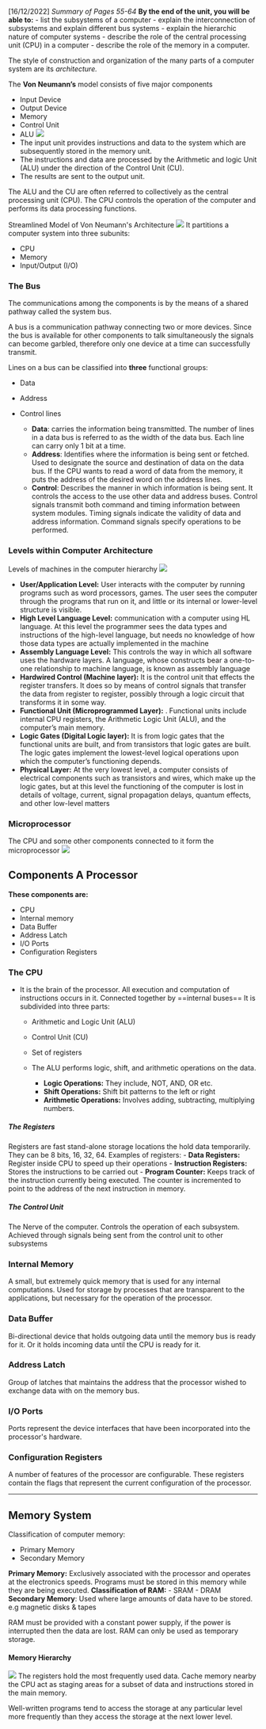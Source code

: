 [16/12/2022]
*Summary of Pages 55-64*
**By the end of the unit, you will be able to:** 
	- list the subsystems of a computer 
	- explain the interconnection of subsystems and explain different bus systems
	-  explain the hierarchic nature of computer systems 
	- describe the role of the central processing unit (CPU) in a computer 
	- describe the role of the memory in a computer.

The style of construction and organization of the many parts of a computer system are its *architecture.*

The **Von Neumann’s** model consists of five major components
- Input Device
- Output Device
- Memory
- Control Unit
- ALU
![](CPS%20207/Image/Pasted%20image%2020221214212031.png)
- The input unit provides instructions and data to the system which are subsequently stored in the memory unit. 
- The instructions and data are processed by the Arithmetic and logic Unit (ALU) under the direction of the Control Unit (CU). 
- The results are sent to the output unit.

The ALU and the CU are often referred to collectively as the central processing unit (CPU). The CPU controls the operation of the computer and performs its data processing functions.

Streamlined Model of Von Neumann's Architecture
![](CPS%20207/Image/Pasted%20image%2020221215041139.png)
It partitions a computer system into three subunits:
- CPU
- Memory
- Input/Output (I/O)

### The Bus
The communications among the components is by the means of a shared pathway called the system bus. 
	
A bus is a communication pathway connecting two or more devices.
Since the bus is available for other components to talk simultaneously the signals can become garbled, therefore only one device at a time can successfully transmit. 

Lines on a bus can be classified into **three** functional groups:
- Data
- Address
- Control lines
	
	- **Data**: carries the information being transmitted.  The number of lines in a data bus is referred to as the width of the data bus. Each line can carry only 1 bit at a time.
	- **Address**: Identifies where the information is being sent or fetched. Used to designate the source and destination of data on the data bus. If the CPU wants to read a word of  data from the memory, it puts the address of the desired word on the address lines. 
	- **Control**: Describes the manner in which information is being sent. It controls the access to the use other data and address buses. Control signals transmit both command and timing information between system modules. Timing signals indicate the validity of data and address information. Command signals specify operations to be performed.

### Levels within Computer Architecture

Levels of machines in the computer hierarchy
![](CPS%20207/Image/Pasted%20image%2020221215042458.png)

- **User/Application Level:** User interacts with the computer by running programs such as word processors, games. The user sees the computer through the programs that run on it, and little or its internal or lower-level structure is visible.
- **High Level Language Level:** communication with a computer using HL language. At this level the programmer sees the data types and instructions of the high-level language, but needs no knowledge of how those data types are actually implemented in the machine
- **Assembly Language Level:** This controls the way in which all software uses the hardware layers. A language, whose constructs bear a one-to-one relationship to machine language, is known as assembly language
- **Hardwired Control (Machine layer):** It is the control unit that effects the register transfers. It does so by means of control signals that transfer the data from register to register, possibly through a logic circuit that transforms it in some way.
- **Functional Unit (Microprogrammed Layer):** . Functional units include internal CPU registers, the Arithmetic Logic Unit (ALU), and the computer’s main memory.
- **Logic Gates (Digital Logic layer):** It is from logic gates that the functional units are built, and from transistors that logic gates are built. The logic gates implement the lowest-level logical operations upon which the computer’s functioning depends.
- **Physical Layer:** At the very lowest level, a computer consists of electrical components such as transistors and wires, which make up the logic gates, but at this level the functioning of the computer is lost in details of voltage, current, signal propagation delays, quantum effects, and other low-level matters

### Microprocessor
The CPU and some other components connected to it form the microprocessor
![](CPS%20207/Image/Pasted%20image%2020221215043738.png)

## Components A Processor
**These components are:**
-  CPU
- Internal memory
- Data Buffer
- Address Latch
- I/O Ports
- Configuration Registers

### The CPU
   - It is the brain of the processor. All execution and computation of instructions occurs in it. Connected together by ==internal buses== It is subdivided into three parts:
		- Arithmetic and Logic Unit (ALU)
		- Control Unit (CU)
		- Set of registers

     - The ALU performs logic, shift, and arithmetic operations on the data. 
		- **Logic Operations:** They include, NOT, AND, OR etc. 
		- **Shift Operations:** Shift bit patterns to the left or right
		- **Arithmetic Operations:** Involves adding, subtracting, multiplying numbers.
##### The Registers
  Registers are fast stand-alone storage locations the hold data temporarily. They can be 8 bits, 16, 32, 64. 
Examples of registers:
	- **Data Registers:** Register inside CPU to speed up their operations
	- **Instruction Registers:** Stores the instructions to be carried out
	- **Program Counter:** Keeps track of the instruction currently being executed. The counter is incremented to point to the address of the next instruction in memory. 

##### The Control Unit
The Nerve of the computer. Controls the operation of each subsystem. Achieved through signals being sent from the control unit to other subsystems

### Internal Memory
A small, but extremely quick memory that is used for any internal computations. Used for storage by processes that are transparent to the applications, but necessary for the operation of the processor. 

### Data Buffer
Bi-directional device that holds outgoing data until the memory bus is ready for it. Or it holds incoming data until the CPU is ready for it. 

### Address Latch
Group of latches that maintains the address that the processor wished to exchange data with on the memory bus. 

### I/O Ports
Ports represent the device interfaces that have been incorporated into the processor's hardware. 

### Configuration Registers
A number of features of the processor are configurable. These registers contain the flags that represent the current configuration of the processor. 

---

## Memory System

Classification of computer memory:
- Primary Memory
- Secondary Memory

**Primary Memory:** Exclusively associated with the processor and operates at the electronics speeds. Programs must be stored in this memory while they are being executed. 
		**Classification of RAM:**
				- SRAM
				- DRAM
**Secondary Memory**: Used where large amounts of data have to be stored. e.g magnetic disks & tapes

RAM must be provided with a constant power supply, if the power is interrupted then the data are lost. RAM can only be used as temporary storage. 


#### Memory Hierarchy
![](CPS%20207/Image/Pasted%20image%2020221215160305.png)
The registers hold the most frequently used data. 
Cache memory nearby the CPU act as staging areas for a subset of data and instructions stored in the main memory. 

Well-written programs tend to access the storage at any particular level more frequently than they access the storage at the next lower level. 